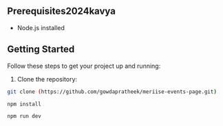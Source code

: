 ## Prerequisites2024kavya

- Node.js installed

## Getting Started

Follow these steps to get your project up and running:

1. Clone the repository:

```bash
git clone (https://github.com/gowdapratheek/meriise-events-page.git)

npm install

npm run dev
